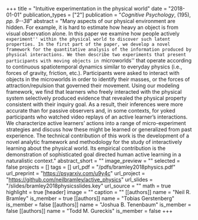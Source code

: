 +++
title = "Intuitive experimentation in the physical world"
date = "2018-01-01"
publication_types = ["2"]
publication = "_Cognitive Psychology_, (195), _pp. 9--38_"
abstract = "Many aspects of our physical environment are hidden. For example, it is hard to estimate how heavy an object is from visual observation alone. In this paper we examine how people actively ``experiment'' within the physical world to discover such latent properties. In the first part of the paper, we develop a novel framework for the quantitative analysis of the information produced by physical interactions. We then describe two experiments that present participants with moving objects in ``microworlds'' that operate according to continuous spatiotemporal dynamics similar to everyday physics (i.e., forces of gravity, friction, etc.). Participants were asked to interact with objects in the microworlds in order to identify their masses, or the forces of attraction/repulsion that governed their movement. Using our modeling framework, we find that learners who freely interacted with the physical system selectively produced evidence that revealed the physical property consistent with their inquiry goal. As a result, their inferences were more accurate than for passive observers and, in some contexts, for yoked participants who watched video replays of an active learner’s interactions. We characterize active learners’ actions into a range of micro-experiment strategies and discuss how these might be learned or generalized from past experience. The technical contribution of this work is the development of a novel analytic framework and methodology for the study of interactively learning about the physical world. Its empirical contribution is the demonstration of sophisticated goal directed human active learning in a naturalistic context."
abstract_short = ""
image_preview = ""
selected = false
projects = []
tags = []
url_pdf = "/pdfs/bramley2018physics.pdf"
url_preprint = "https://psyarxiv.com/u9y4c"
url_project = "https://github.com/neilbramley/active_physics"
url_slides = "/slides/bramley2018physicsslides.key"
url_source = ""
math = true
highlight = true
[header]
image = ""
caption = ""
[[authors]]
	name = "Neil R. Bramley"
	is_member = true
[[authors]]
	name = "Tobias Gerstenberg"
	is_member = false
[[authors]]
	name = "Joshua B. Tenenbaum"
	is_member = false
[[authors]]
	name = "Todd M. Gureckis"
	is_member = false
+++
